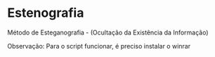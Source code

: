 # Estenografia
Método de Esteganografia - (Ocultação da Existência da Informação)

Observação: Para o script funcionar, é preciso instalar o winrar
